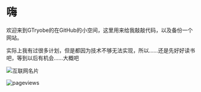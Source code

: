 # 嗨
欢迎来到GTryobe的在GitHub的小空间，这里用来给我敲敲代码，以及备份一个网站。

实际上我有过很多计划，但是都因为技术不够无法实现，所以……还是先好好读书吧，等到以后有机会……大概吧

![互联网名片](https://api.xecades.xyz/api?img=2&bg=250%2C250%2C250%2C1&date=2024-02-02&str=我的下一次生日&site=xiesblog.ikkun.ml&email=gncf183%40outlook.com&qq=2241086664&github=GTryobe&luogu=GTryobe&bilibili=GTryobe)

![pageviews](https://s01.flagcounter.com/mini/f7QJ/bg_FFFFFF/txt_000000/border_CCCCCC/flags_0/)
